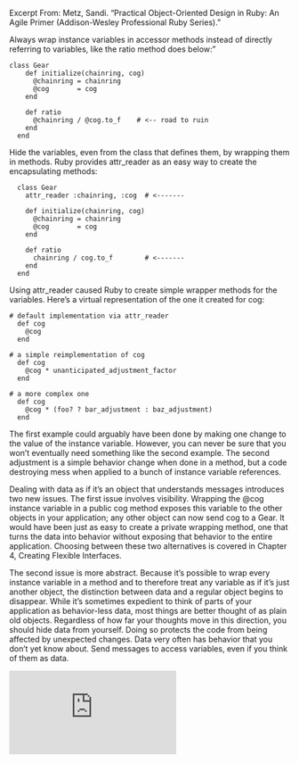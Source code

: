 Excerpt From: Metz, Sandi. “Practical Object-Oriented Design in Ruby: An Agile Primer (Addison-Wesley Professional Ruby Series).”

Always wrap instance variables in accessor methods instead of directly referring to variables, like the ratio method does below:”

```
class Gear
    def initialize(chainring, cog)
      @chainring = chainring
      @cog       = cog
    end
    
    def ratio
      @chainring / @cog.to_f    # <-- road to ruin
    end
  end
```

Hide the variables, even from the class that defines them, by wrapping them in methods. Ruby provides attr_reader as an easy way to create the encapsulating methods:

```
  class Gear
    attr_reader :chainring, :cog  # <-------
    
    def initialize(chainring, cog)
      @chainring = chainring
      @cog       = cog
    end
  
    def ratio
      chainring / cog.to_f        # <-------
    end
  end
```

Using attr_reader caused Ruby to create simple wrapper methods for the variables. Here’s a virtual representation of the one it created for cog:

```
# default implementation via attr_reader
  def cog
    @cog
  end

# a simple reimplementation of cog
  def cog
    @cog * unanticipated_adjustment_factor
  end

# a more complex one
  def cog
    @cog * (foo? ? bar_adjustment : baz_adjustment)
  end
```
The first example could arguably have been done by making one change to the value of the instance variable. However, you can never be sure that you won’t eventually need something like the second example. The second adjustment is a simple behavior change when done in a method, but a code destroying mess when applied to a bunch of instance variable references.

Dealing with data as if it’s an object that understands messages introduces two new issues. The first issue involves visibility. Wrapping the @cog instance variable in a public cog method exposes this variable to the other objects in your application; any other object can now send cog to a Gear. It would have been just as easy to create a private wrapping method, one that turns the data into behavior without exposing that behavior to the entire application. Choosing between these two alternatives is covered in Chapter 4, Creating Flexible Interfaces.

The second issue is more abstract. Because it’s possible to wrap every instance variable in a method and to therefore treat any variable as if it’s just another object, the distinction between data and a regular object begins to disappear. While it’s sometimes expedient to think of parts of your application as behavior-less data, most things are better thought of as plain old objects.
Regardless of how far your thoughts move in this direction, you should hide data from yourself. Doing so protects the code from being affected by unexpected changes. Data very often has behavior that you don’t yet know about. Send messages to access variables, even if you think of them as data.


![Tracking pixel](https://githubanalytics.herokuapp.com/course/pills/wrapping_instance_variables_in_accessor_methods.md)
